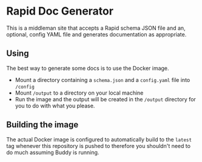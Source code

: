 # Rapid Doc Generator

This is a middleman site that accepts a Rapid schema JSON file and an, optional, config YAML file and generates documentation as appropriate.

## Using

The best way to generate some docs is to use the Docker image.

- Mount a directory containing a `schema.json` and a `config.yaml` file into `/config`
- Mount `/output` to a directory on your local machine
- Run the image and the output will be created in the `/output` directory for you to do with what you please.

## Building the image

The actual Docker image is configured to automatically build to the `latest` tag whenever this repository is pushed to therefore you shouldn't need to do much assuming Buddy is running.
